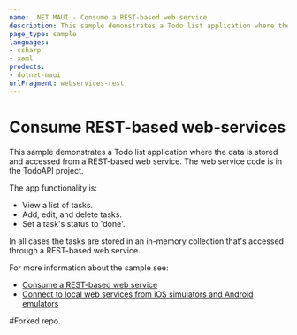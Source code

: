 ```yaml
---
name: .NET MAUI - Consume a REST-based web service
description: This sample demonstrates a Todo list application where the data is stored and accessed from a REST-based web service.
page_type: sample
languages:
- csharp
- xaml
products:
- dotnet-maui
urlFragment: webservices-rest
---
```


# Consume REST-based web-services

This sample demonstrates a Todo list application where the data is stored and accessed from a REST-based web service. The web service code is in the TodoAPI project.

The app functionality is:

- View a list of tasks.
- Add, edit, and delete tasks.
- Set a task's status to 'done'.

In all cases the tasks are stored in an in-memory collection that's accessed through a REST-based web service.

For more information about the sample see:

- [Consume a REST-based web service](https://docs.microsoft.com/dotnet/maui/data-cloud/rest)
- [Connect to local web services from iOS simulators and Android emulators](https://docs.microsoft.com/dotnet/maui/data-cloud/local-web-services)

#Forked repo.
